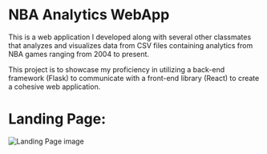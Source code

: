 # NBA Analytics WebApp

This is a web application I developed along with several other classmates that analyzes and visualizes data from CSV files containing analytics from NBA games ranging from 2004 to present.

This project is to showcase my proficiency in utilizing a back-end framework (Flask) to communicate with a front-end library (React) to create a cohesive web application.

# Landing Page:

![Landing Page image](https://i.ibb.co/rcHrTPw/Screenshot-2021-03-30-101523.png)
